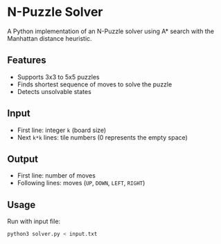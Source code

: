 # N-Puzzle Solver

A Python implementation of an N-Puzzle solver using A* search with the Manhattan distance heuristic.

## Features

- Supports 3x3 to 5x5 puzzles
- Finds shortest sequence of moves to solve the puzzle
- Detects unsolvable states

## Input

- First line: integer `k` (board size)
- Next `k*k` lines: tile numbers (0 represents the empty space)

## Output

- First line: number of moves
- Following lines: moves (`UP`, `DOWN`, `LEFT`, `RIGHT`)

## Usage

Run with input file:

```bash
python3 solver.py < input.txt
